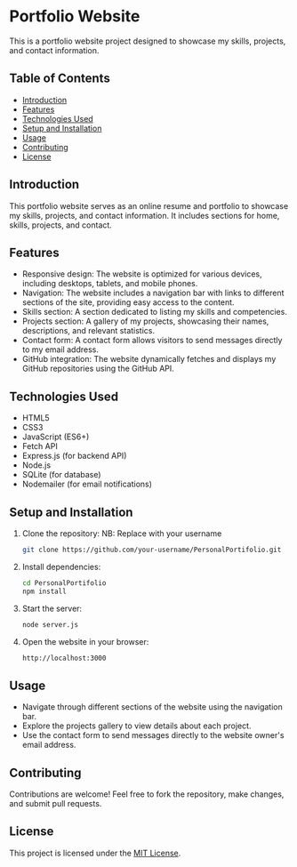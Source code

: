 # Portfolio Website

This is a portfolio website project designed to showcase my skills, projects, and contact information.

## Table of Contents

- [Introduction](#introduction)
- [Features](#features)
- [Technologies Used](#technologies-used)
- [Setup and Installation](#setup-and-installation)
- [Usage](#usage)
- [Contributing](#contributing)
- [License](#license)

## Introduction

This portfolio website serves as an online resume and portfolio to showcase my skills, projects, and contact information. It includes sections for home, skills, projects, and contact.

## Features

- Responsive design: The website is optimized for various devices, including desktops, tablets, and mobile phones.
- Navigation: The website includes a navigation bar with links to different sections of the site, providing easy access to the content.
- Skills section: A section dedicated to listing my skills and competencies.
- Projects section: A gallery of my projects, showcasing their names, descriptions, and relevant statistics.
- Contact form: A contact form allows visitors to send messages directly to my email address.
- GitHub integration: The website dynamically fetches and displays my GitHub repositories using the GitHub API.

## Technologies Used

- HTML5
- CSS3
- JavaScript (ES6+)
- Fetch API
- Express.js (for backend API)
- Node.js
- SQLite (for database)
- Nodemailer (for email notifications)

## Setup and Installation

1. Clone the repository:
    NB: Replace with your username
   ```bash
   git clone https://github.com/your-username/PersonalPortifolio.git

3. Install dependencies:
    ```bash
   cd PersonalPortifolio
   npm install

4. Start the server:
    ```bash
   node server.js

5. Open the website in your browser:
    ```bash
    http://localhost:3000


## Usage

- Navigate through different sections of the website using the navigation bar.
- Explore the projects gallery to view details about each project.
- Use the contact form to send messages directly to the website owner's email address.

## Contributing

Contributions are welcome! Feel free to fork the repository, make changes, and submit pull requests.

## License

This project is licensed under the [MIT License](LICENSE).
